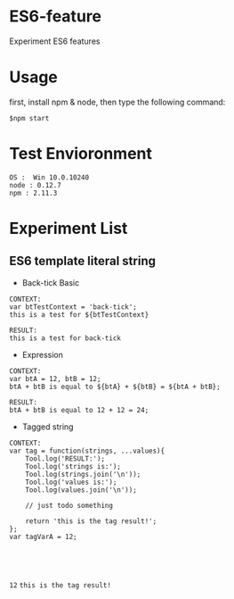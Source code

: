 # ES6-feature
Experiment ES6 features

# Usage
first, install npm & node, then type the following command:
```
$npm start
```

# Test Envioronment
```
OS :  Win 10.0.10240
node : 0.12.7
npm : 2.11.3
```

# Experiment List
## ES6 template literal string
- Back-tick Basic
```
CONTEXT: 
var btTestContext = 'back-tick';
this is a test for ${btTestContext}

RESULT:
this is a test for back-tick
```
- Expression
```
CONTEXT:
var btA = 12, btB = 12;
btA + btB is equal to ${btA} + ${btB} = ${btA + btB};

RESULT:
btA + btB is equal to 12 + 12 = 24;
```
- Tagged string
```
CONTEXT:
var tag = function(strings, ...values){
    Tool.log('RESULT:');
    Tool.log('strings is:');
    Tool.log(strings.join('\n'));
    Tool.log('values is:');
    Tool.log(values.join('\n'));

    // just todo something

    return 'this is the tag result!';
};
var tagVarA = 12;
```
```RESULT:
```
```strings is:
```
```this is string 
```
```values is:
```
```12```
```this is the tag result!```


